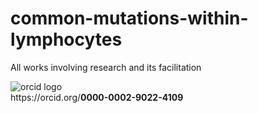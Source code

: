 # common-mutations-within-lymphocytes
All works involving research and its facilitation
<div _ngcontent-eya-c120="" class="container mobile"><div _ngcontent-eya-c120=""><img _ngcontent-eya-c120="" src="assets/vectors/orcid.logo.icon.svg" alt="orcid logo" class="mobile"></div><div _ngcontent-eya-c120="" class="text-container"><div _ngcontent-eya-c120="" dir="ltr" class="id orc-font-body-small"><span _ngcontent-eya-c120="">https://orcid.org/</span><span _ngcontent-eya-c120=""><strong _ngcontent-eya-c120="" class="orc-font-body-large">0000-0002-9022-4109</strong></span></div></div><!----></div>
